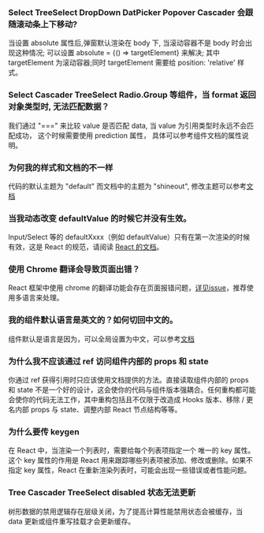### Select TreeSelect DropDown DatPicker Popover Cascader 会跟随滚动条上下移动?
当设置 absolute 属性后,弹窗默认渲染在 body 下, 当滚动容器不是 body 时会出现这种情况; 可以设置 absolute = {() => targetElement} 来解决; 其中 targetElement 为滚动容器;同时 targetElement 需要给 position: 'relative' 样式。

### Select Cascader TreeSelect Radio.Group 等组件，当 format 返回对象类型时, 无法匹配数据？
我们通过 "===" 来比较 value 是否匹配 data, 当 value 为引用类型时永远不会匹配成功， 这个时候需要使用 prediction 属性， 具体可以参考组件文档的属性说明。

### 为何我的样式和文档的不一样
代码的默认主题为 "default" 而文档中的主题为 "shineout", 修改主题可以参考[文档](/components/GetStart#heading-3-theme-主题)

### 当我动态改变 defaultValue 的时候它并没有生效。
Input/Select 等的 defaultXxxx（例如 defaultValue）只有在第一次渲染的时候有效，这是 React 的规范，请阅读 [React 的文档](https://legacy.reactjs.org/docs/forms.html#controlled-components)。

### 使用 Chrome 翻译会导致页面出错？
React 框架中使用 chrome 的翻译功能会存在页面报错问题，[详见issue](https://github.com/facebook/react/issues/11538?from_wecom=1#issuecomment-417504600)，推荐使用多语言来处理。

### 我的组件默认语言是英文的？如何切回中文的。
组件默认是语言是因为，可以全局设置为中文，可以参考[文档](http://localhost:4000/cn/components/GetStart#heading-2-I18N)

### 为什么我不应该通过 ref 访问组件内部的 props 和 state
你通过 ref 获得引用时只应该使用文档提供的方法。直接读取组件内部的 props 和 state 不是一个好的设计，这会使你的代码与组件版本强耦合。任何重构都可能会使你的代码无法工作，其中重构包括且不仅限于改造成 Hooks 版本、移除 / 更名内部 props 与 state、调整内部 React 节点结构等等。

### 为什么要传 keygen
在 React 中，当渲染一个列表时，需要给每个列表项指定一个 唯一的 key 属性。这个 key 属性的作用是 React 用来跟踪哪些列表项被添加、修改或删除。如果不指定 key 属性，React 在重新渲染列表时，可能会出现一些错误或者性能问题。

### Tree Cascader TreeSelect disabled 状态无法更新
树形数据的禁用逻辑存在层级关闭，为了提高计算性能禁用状态会被缓存，当 data 更新或组件重写挂载才会更新缓存。

